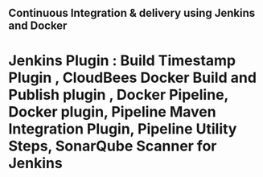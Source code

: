## Continuous Integration & delivery using Jenkins and Docker

# Jenkins Plugin : Build Timestamp Plugin , CloudBees Docker Build and Publish plugin , Docker Pipeline, Docker plugin, Pipeline Maven Integration Plugin, Pipeline Utility Steps, SonarQube Scanner for Jenkins



